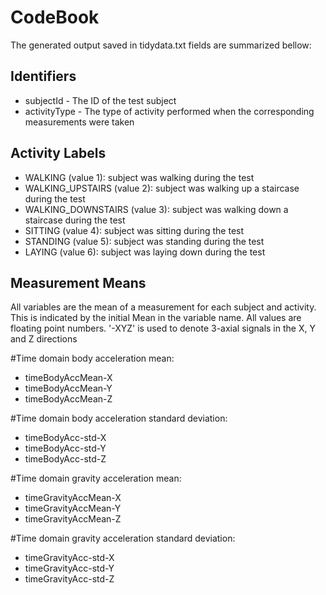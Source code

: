 # CodeBook

The generated output saved in tidydata.txt fields are summarized bellow:

## Identifiers

* subjectId - The ID of the test subject
* activityType - The type of activity performed when the corresponding measurements were taken

## Activity Labels

* WALKING (value 1): subject was walking during the test
* WALKING_UPSTAIRS (value 2): subject was walking up a staircase during the test
* WALKING_DOWNSTAIRS (value 3): subject was walking down a staircase during the test
* SITTING (value 4): subject was sitting during the test
* STANDING (value 5): subject was standing during the test
* LAYING (value 6): subject was laying down during the test

## Measurement Means

All variables are the mean of a measurement for each subject and activity. 
This is indicated by the initial Mean in the variable name. 
All values are floating point numbers.
'-XYZ' is used to denote 3-axial signals in the X, Y and Z directions

#Time domain body acceleration mean:
* timeBodyAccMean-X
* timeBodyAccMean-Y
* timeBodyAccMean-Z


#Time domain body acceleration standard deviation:
* timeBodyAcc-std-X
* timeBodyAcc-std-Y
* timeBodyAcc-std-Z

#Time domain gravity acceleration mean:
* timeGravityAccMean-X
* timeGravityAccMean-Y
* timeGravityAccMean-Z

#Time domain gravity acceleration standard deviation:
* timeGravityAcc-std-X
* timeGravityAcc-std-Y
* timeGravityAcc-std-Z
